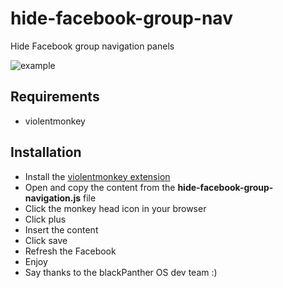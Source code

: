 # hide-facebook-group-nav
Hide Facebook group navigation panels

![example](/example.png)

## Requirements
* violentmonkey

## Installation
* Install the [violentmonkey extension](https://violentmonkey.github.io/)
* Open and copy the content from the **hide-facebook-group-navigation.js** file
* Click the monkey head icon in your browser
* Click plus
* Insert the content
* Click save
* Refresh the Facebook
* Enjoy
* Say thanks to the blackPanther OS dev team :)
